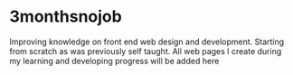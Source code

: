 # 3monthsnojob
Improving knowledge on front end web design and development. Starting from scratch as was previously self taught. All web pages I create during my learning and developing progress will be added here
